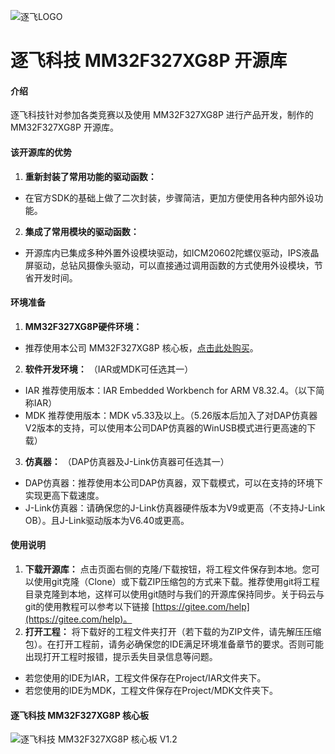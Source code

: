 ![逐飞LOGO](https://images.gitee.com/uploads/images/2019/0924/114256_eaf16bad_1699060.png "逐飞科技logo 中.png")
# 逐飞科技 MM32F327XG8P 开源库

#### 介绍
逐飞科技针对参加各类竞赛以及使用 MM32F327XG8P 进行产品开发，制作的 MM32F327XG8P 开源库。

#### 该开源库的优势
1.  **重新封装了常用功能的驱动函数：** 
- 在官方SDK的基础上做了二次封装，步骤简洁，更加方便使用各种内部外设功能。
2.  **集成了常用模块的驱动函数：** 
- 开源库内已集成多种外置外设模块驱动，如ICM20602陀螺仪驱动，IPS液晶屏驱动，总钻风摄像头驱动，可以直接通过调用函数的方式使用外设模块，节省开发时间。

#### 环境准备
1.  **MM32F327XG8P硬件环境：** 
- 推荐使用本公司 MM32F327XG8P 核心板，[点击此处购买](https://item.taobao.com/item.htm?spm=a1z10.5-c-s.w4002-22508770847.12.52ec1e6ceRhpgG&id=669592398259)。
2.  **软件开发环境：** 
（IAR或MDK可任选其一）
- IAR 推荐使用版本：IAR Embedded Workbench for ARM V8.32.4。（以下简称IAR）
- MDK 推荐使用版本：MDK v5.33及以上。（5.26版本后加入了对DAP仿真器V2版本的支持，可以使用本公司DAP仿真器的WinUSB模式进行更高速的下载）
3.  **仿真器：** 
（DAP仿真器及J-Link仿真器可任选其一）
- DAP仿真器：推荐使用本公司DAP仿真器，双下载模式，可以在支持的环境下实现更高下载速度。
- J-Link仿真器：请确保您的J-Link仿真器硬件版本为V9或更高（不支持J-Link OB）。且J-Link驱动版本为V6.40或更高。

#### 使用说明

1.  **下载开源库：** 点击页面右侧的克隆/下载按钮，将工程文件保存到本地。您可以使用git克隆（Clone）或下载ZIP压缩包的方式来下载。推荐使用git将工程目录克隆到本地，这样可以使用git随时与我们的开源库保持同步。关于码云与git的使用教程可以参考以下链接 [https://gitee.com/help](https://gitee.com/help)。
2.  **打开工程：** 将下载好的工程文件夹打开（若下载的为ZIP文件，请先解压压缩包）。在打开工程前，请务必确保您的IDE满足环境准备章节的要求。否则可能出现打开工程时报错，提示丢失目录信息等问题。
- 若您使用的IDE为IAR，工程文件保存在Project/IAR文件夹下。
- 若您使用的IDE为MDK，工程文件保存在Project/MDK文件夹下。

#### 逐飞科技 MM32F327XG8P 核心板

![逐飞科技 MM32F327XG8P 核心板 V1.2](https://gd4.alicdn.com/imgextra/i1/2364650632/O1CN01cGRQ3L1GXV3TmWX95_!!2364650632.jpg_400x400.jpg)
